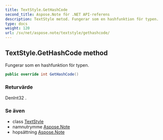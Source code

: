 ```yaml
---
title: TextStyle.GetHashCode
second_title: Aspose.Note för .NET API-referens
description: TextStyle metod. Fungerar som en hashfunktion för typen.
type: docs
weight: 120
url: /sv/net/aspose.note/textstyle/gethashcode/
---
```

## TextStyle.GetHashCode method

Fungerar som en hashfunktion för typen.

```csharp
public override int GetHashCode()
```

### Returvärde

DenInt32 .

### Se även

* class [TextStyle](../)
* namnutrymme [Aspose.Note](../../textstyle/)
* hopsättning [Aspose.Note](../../../)


